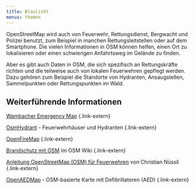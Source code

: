 ```yaml
---
title: Blaulicht
menus: themen
---
```


OpenStreetMap wird auch von Feuerwehr, Rettungsdienst, Bergwacht und Polizei
benutzt, zum Beispiel in manchen Rettungsleitstellen oder auf dem Smartphone.
Die vielen Informationen in OSM können helfen, einen Ort zu lokalisieren oder
einen schwierigen Anfahrtsweg im Gelände zu finden.

Aber es gibt auch Daten in OSM, die sich spezifisch an Rettungskräfte richten
und die teilweise auch von lokalen Feuerwehren gepflegt werden. Dazu gehören
zum Beispiel die Standorte von Hydranten, Ansaugstellen, Sammelpunkten oder
Rettungspunkten im Wald.

## Weiterführende Informationen

[Wambacher Emergency Map](https://emergency.wambachers-osm.website/)
{.link-extern}

[OsmHydrant](https://www.osmhydrant.org/) - Feuerwehrhäuser und Hydranten
{.link-extern}

[OpenFireMap](http://www.openfiremap.de/)
{.link-extern}

[Brandschutz mit OSM](https://wiki.openstreetmap.org/wiki/DE:Brandschutz_mit_OSM) im OSM Wiki
{.link-extern}

[Anleitung OpenStreetMap (OSM) für Feuerwehren](https://osmfw.openbrackets.ch/) von Christian Nüssli
{.link-extern}

[OpenAEDMap](https://openaedmap.org/) - OSM-basierte Karte mit Defibrillatoren (AED)
{.link-extern}

